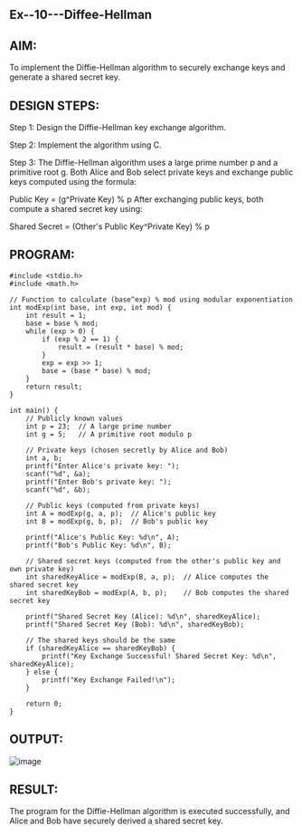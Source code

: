## Ex--10---Diffee-Hellman
## AIM:
To implement the Diffie-Hellman algorithm to securely exchange keys and generate a shared secret key.

## DESIGN STEPS:
Step 1:
Design the Diffie-Hellman key exchange algorithm.

Step 2:
Implement the algorithm using C.

Step 3:
The Diffie-Hellman algorithm uses a large prime number p and a primitive root g. Both Alice and Bob select private keys and exchange public keys computed using the formula:

Public Key = (g^Private Key) % p
After exchanging public keys, both compute a shared secret key using:

Shared Secret = (Other's Public Key^Private Key) % p
## PROGRAM:
```
#include <stdio.h>
#include <math.h>

// Function to calculate (base^exp) % mod using modular exponentiation
int modExp(int base, int exp, int mod) {
    int result = 1;
    base = base % mod;
    while (exp > 0) {
        if (exp % 2 == 1) {
            result = (result * base) % mod;
        }
        exp = exp >> 1;
        base = (base * base) % mod;
    }
    return result;
}

int main() {
    // Publicly known values
    int p = 23;  // A large prime number
    int g = 5;   // A primitive root modulo p
    
    // Private keys (chosen secretly by Alice and Bob)
    int a, b;
    printf("Enter Alice's private key: ");
    scanf("%d", &a);
    printf("Enter Bob's private key: ");
    scanf("%d", &b);
    
    // Public keys (computed from private keys)
    int A = modExp(g, a, p);  // Alice's public key
    int B = modExp(g, b, p);  // Bob's public key
    
    printf("Alice's Public Key: %d\n", A);
    printf("Bob's Public Key: %d\n", B);
    
    // Shared secret keys (computed from the other's public key and own private key)
    int sharedKeyAlice = modExp(B, a, p);  // Alice computes the shared secret key
    int sharedKeyBob = modExp(A, b, p);    // Bob computes the shared secret key
    
    printf("Shared Secret Key (Alice): %d\n", sharedKeyAlice);
    printf("Shared Secret Key (Bob): %d\n", sharedKeyBob);
    
    // The shared keys should be the same
    if (sharedKeyAlice == sharedKeyBob) {
        printf("Key Exchange Successful! Shared Secret Key: %d\n", sharedKeyAlice);
    } else {
        printf("Key Exchange Failed!\n");
    }

    return 0;
}
```
## OUTPUT:
![image](https://github.com/user-attachments/assets/429c4e50-b218-4b08-b727-8444f5fc5fbf)


## RESULT:
The program for the Diffie-Hellman algorithm is executed successfully, and Alice and Bob have securely derived a shared secret key.

